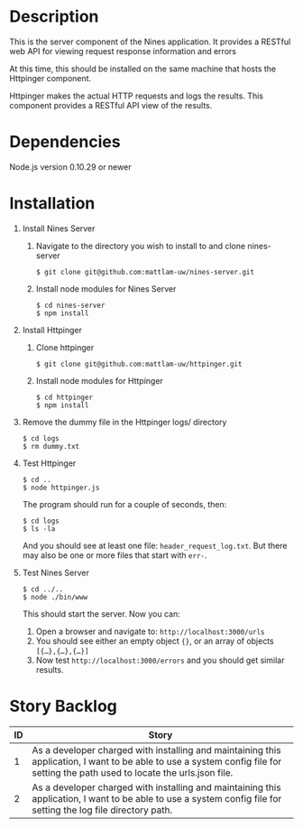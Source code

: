 # Description
This is the server component of the Nines application. It provides a RESTful web API for viewing request response information and errors

At this time, this should be installed on the same machine that hosts the Httpinger component.

Httpinger makes the actual HTTP requests and logs the results. This component provides a RESTful API view of the results.

# Dependencies
Node.js version 0.10.29 or newer

# Installation

1. Install Nines Server
    1. Navigate to the directory you wish to install to and clone nines-server
        
        ```
        $ git clone git@github.com:mattlam-uw/nines-server.git
        ```
        
    2. Install node modules for Nines Server
        
        ```
        $ cd nines-server
        $ npm install
        ```
        
2. Install Httpinger
    1. Clone httpinger
        
        ```
        $ git clone git@github.com:mattlam-uw/httpinger.git
        ```
        
    2. Install node modules for Httpinger
        
        ```
        $ cd httpinger
        $ npm install
        ```
        
3. Remove the dummy file in the Httpinger logs/ directory
    
    ```
    $ cd logs
    $ rm dummy.txt
    ```
    
4. Test Httpinger
    
    ```
    $ cd ..
    $ node httpinger.js
    ```
    
    The program should run for a couple of seconds, then:
    
    ```
    $ cd logs
    $ ls -la
    ```
    
    And you should see at least one file: ```header_request_log.txt```. But there may also be one or more files that start with ```err-```.
5. Test Nines Server
    
    ```
    $ cd ../..
    $ node ./bin/www
    ```
    This should start the server. Now you can:
    
    1. Open a browser and navigate to: ```http://localhost:3000/urls```
    2. You should see either an empty object ```{}```, or an array of objects ```[{…},{…},{…}]```
    3. Now test ```http://localhost:3000/errors``` and you should get similar results.
	
# Story Backlog
| ID  | Story |
| --- | ----- |
| 1 | As a developer charged with installing and maintaining this application, I want to be able to use a system config file for setting the path used to locate the urls.json file. |
| 2 | As a developer charged with installing and maintaining this application, I want to be able to use a system config file for setting the log file directory path. |
